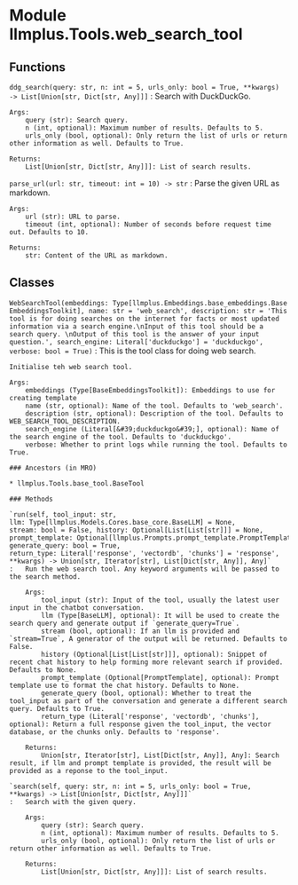 Module llmplus.Tools.web_search_tool
====================================

Functions
---------

    
`ddg_search(query: str, n: int = 5, urls_only: bool = True, **kwargs) ‑> List[Union[str, Dict[str, Any]]]`
:   Search with DuckDuckGo.
    
    Args:
        query (str): Search query.
        n (int, optional): Maximum number of results. Defaults to 5.
        urls_only (bool, optional): Only return the list of urls or return other information as well. Defaults to True.
    
    Returns:
        List[Union[str, Dict[str, Any]]]: List of search results.

    
`parse_url(url: str, timeout: int = 10) ‑> str`
:   Parse the given URL as markdown.
    
    Args:
        url (str): URL to parse.
        timeout (int, optional): Number of seconds before request time out. Defaults to 10.
    
    Returns:
        str: Content of the URL as markdown.

Classes
-------

`WebSearchTool(embeddings: Type[llmplus.Embeddings.base_embeddings.BaseEmbeddingsToolkit], name: str = 'web_search', description: str = 'This tool is for doing searches on the internet for facts or most updated information via a search engine.\nInput of this tool should be a search query. \nOutput of this tool is the answer of your input question.', search_engine: Literal['duckduckgo'] = 'duckduckgo', verbose: bool = True)`
:   This is the tool class for doing web search.
        
    
    Initialise teh web search tool.
    
    Args:
        embeddings (Type[BaseEmbeddingsToolkit]): Embeddings to use for creating template
        name (str, optional): Name of the tool. Defaults to 'web_search'.
        description (str, optional): Description of the tool. Defaults to WEB_SEARCH_TOOL_DESCRIPTION.
        search_engine (Literal[&#39;duckduckgo&#39;], optional): Name of the search engine of the tool. Defaults to 'duckduckgo'.
        verbose: Whether to print logs while running the tool. Defaults to True.

    ### Ancestors (in MRO)

    * llmplus.Tools.base_tool.BaseTool

    ### Methods

    `run(self, tool_input: str, llm: Type[llmplus.Models.Cores.base_core.BaseLLM] = None, stream: bool = False, history: Optional[List[List[str]]] = None, prompt_template: Optional[llmplus.Prompts.prompt_template.PromptTemplate] = None, generate_query: bool = True, return_type: Literal['response', 'vectordb', 'chunks'] = 'response', **kwargs) ‑> Union[str, Iterator[str], List[Dict[str, Any]], Any]`
    :   Run the web search tool. Any keyword arguments will be passed to the search method.
        
        Args:
            tool_input (str): Input of the tool, usually the latest user input in the chatbot conversation.
            llm (Type[BaseLLM], optional): It will be used to create the search query and generate output if `generate_query=True`. 
            stream (bool, optional): If an llm is provided and `stream=True`, A generator of the output will be returned. Defaults to False.
            history (Optional[List[List[str]]], optional): Snippet of recent chat history to help forming more relevant search if provided. Defaults to None.
            prompt_template (Optional[PromptTemplate], optional): Prompt template use to format the chat history. Defaults to None.
            generate_query (bool, optional): Whether to treat the tool_input as part of the conversation and generate a different search query. Defaults to True.
            return_type (Literal['response', 'vectordb', 'chunks'], optional): Return a full response given the tool_input, the vector database, or the chunks only. Defaults to 'response'.
        
        Returns:
            Union[str, Iterator[str], List[Dict[str, Any]], Any]: Search result, if llm and prompt template is provided, the result will be provided as a reponse to the tool_input.

    `search(self, query: str, n: int = 5, urls_only: bool = True, **kwargs) ‑> List[Union[str, Dict[str, Any]]]`
    :   Search with the given query.
        
        Args:
            query (str): Search query.
            n (int, optional): Maximum number of results. Defaults to 5.
            urls_only (bool, optional): Only return the list of urls or return other information as well. Defaults to True.
        
        Returns:
            List[Union[str, Dict[str, Any]]]: List of search results.